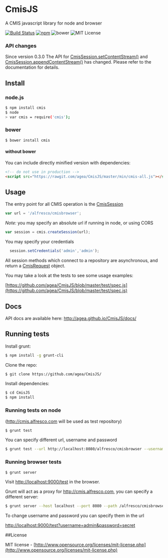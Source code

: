 CmisJS
======

A CMIS javascript library for node and browser

[![Build Status](https://img.shields.io/travis/agea/CmisJS.svg)](https://travis-ci.org/agea/CmisJS)
[![npm](https://img.shields.io/npm/v/cmis.svg)](https://www.npmjs.com/package/cmis)
![bower](https://img.shields.io/bower/v/cmis.svg)
![MIT License](https://img.shields.io/npm/l/cmis.svg)

### API changes
Since version 0.3.0 The API for [CmisSession.setContentStream()](http://agea.github.io/CmisJS/docs/#!/api/CmisSession-method-setContentStream) and [CmisSession.appendContentStream()](http://agea.github.io/CmisJS/docs/#!/api/CmisSession-method-appendContentStream) has changed. Please refer to the documentation for details.

## Install

### node.js
```bash
$ npm install cmis
$ node
> var cmis = require('cmis');
```

### bower
```bash
$ bower install cmis
```

#### without bower

You can include directly minified version with dependencies:
```html
<!-- do not use in production -->
<script src="https://rawgit.com/agea/CmisJS/master/min/cmis-all.js"></script>
```

## Usage

The entry point for all CMIS operation is the [CmisSession](http://agea.github.io/CmisJS/docs/#!/api/CmisSession)
```javascript
var url = '/alfresco/cmisbrowser';
```

*Note:* you may specify an absolute url if running in node, or using CORS
```javascript
var session = cmis.createSession(url);
```

You may specify your credentials
```javascript
  session.setCredentials('admin','admin');
```

All session methods which connect to a repository are asynchronous, and return a [CmisRequest](http://agea.github.io/CmisJS/docs/#!/api/CmisRequest) object.

You may take a look at the tests to see some usage examples:

[https://github.com/agea/CmisJS/blob/master/test/spec.js](https://github.com/agea/CmisJS/blob/master/test/spec.js)

## Docs

API docs are available here: http://agea.github.io/CmisJS/docs/

## Running tests

Install grunt:
```bash
$ npm install -g grunt-cli
```

Clone the repo:
```bash
$ git clone https://github.com/agea/CmisJS/
```

Install dependencies:
```bash
$ cd CmisJS
$ npm install
```

### Running tests on node

(http://cmis.alfresco.com will be used as test repository)

```bash
$ grunt test
```

You can specify different url, username and password
```bash
$ grunt test --url http://localhost:8080/alfresco/cmisbrowser --username admin --password secret
```

### Running browser tests
```bash
$ grunt server
```

Visit [http://localhost:9000/test](http://localhost:9000/test) in the browser.

Grunt will act as a proxy for http://cmis.alfresco.com, you can specify a different server:
```bash
$ grunt server --host localhost --port 8080 --path /alfresco/cmisbrowser
```

To change username and password you can specify them in the url

[http://localhost:9000/test?username=admin&password=secret](http://localhost:9000/test?username=admin&password=secret)

##License

MIT license - [http://www.opensource.org/licenses/mit-license.php](http://www.opensource.org/licenses/mit-license.php)

